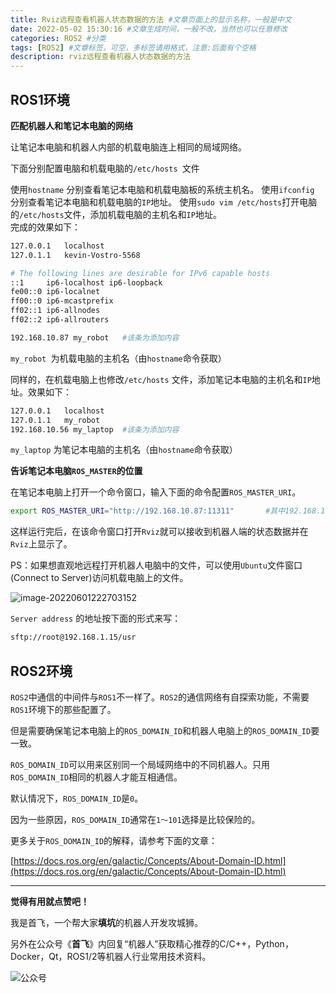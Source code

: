 ```yaml
---
title: Rviz远程查看机器人状态数据的方法 #文章页面上的显示名称，一般是中文
date: 2022-05-02 15:30:16 #文章生成时间，一般不改，当然也可以任意修改
categories: ROS2 #分类
tags: [ROS2] #文章标签，可空，多标签请用格式，注意:后面有个空格
description: rviz远程查看机器人状态数据的方法
---
```


## ROS1环境

**匹配机器人和笔记本电脑的网络**

让笔记本电脑和机器人内部的机载电脑连上相同的局域网络。

下面分别配置电脑和机载电脑的`/etc/hosts `文件

使用`hostname` 分别查看笔记本电脑和机载电脑板的系统主机名。
使用`ifconfig` 分别查看笔记本电脑和机载电脑的`IP`地址。
使用`sudo vim /etc/hosts`打开电脑的`/etc/hosts`文件，添加机载电脑的主机名和`IP`地址。  
完成的效果如下：

```bash
127.0.0.1	localhost
127.0.1.1	kevin-Vostro-5568

# The following lines are desirable for IPv6 capable hosts
::1     ip6-localhost ip6-loopback
fe00::0 ip6-localnet
ff00::0 ip6-mcastprefix
ff02::1 ip6-allnodes
ff02::2 ip6-allrouters

192.168.10.87 my_robot   #该条为添加内容
```
`my_robot `为机载电脑的主机名（由`hostname`命令获取）

同样的，在机载电脑上也修改`/etc/hosts` 文件，添加笔记本电脑的主机名和`IP`地址。效果如下：
```bash
127.0.0.1	localhost
127.0.1.1	my_robot
192.168.10.56 my_laptop  #该条为添加内容

```
`my_laptop` 为笔记本电脑的主机名（由`hostname`命令获取）



**告诉笔记本电脑`ROS_MASTER`的位置**

在笔记本电脑上打开一个命令窗口，输入下面的命令配置`ROS_MASTER_URI`。

```bash
export ROS_MASTER_URI="http://192.168.10.87:11311"       #其中192.168.10.87为机器人电脑的ip地址
```

这样运行完后，在该命令窗口打开`Rviz`就可以接收到机器人端的状态数据并在`Rviz`上显示了。



PS：如果想直观地远程打开机器人电脑中的文件，可以使用`Ubuntu`文件窗口(Connect to Server)访问机载电脑上的文件。



![image-20220601222703152](https://sf-blog-images.oss-cn-hangzhou.aliyuncs.com/image-20220601222703152.png)

`Server address` 的地址按下面的形式来写：

```bash
sftp://root@192.168.1.15/usr
```





## ROS2环境

`ROS2`中通信的中间件与`ROS1`不一样了。`ROS2`的通信网络有自探索功能，不需要`ROS1`环境下的那些配置了。  

但是需要确保笔记本电脑上的`ROS_DOMAIN_ID`和机器人电脑上的`ROS_DOMAIN_ID`要一致。  

`ROS_DOMAIN_ID`可以用来区别同一个局域网络中的不同机器人。只用`ROS_DOMAIN_ID`相同的机器人才能互相通信。  

默认情况下，`ROS_DOMAIN_ID`是`0`。 

因为一些原因，`ROS_DOMAIN_ID`通常在`1～101`选择是比较保险的。

更多关于`ROS_DOMAIN_ID`的解释，请参考下面的文章：

[https://docs.ros.org/en/galactic/Concepts/About-Domain-ID.html](https://docs.ros.org/en/galactic/Concepts/About-Domain-ID.html)



---

**觉得有用就点赞吧！**

我是首飞，一个帮大家**填坑**的机器人开发攻城狮。

另外在公众号《**首飞**》内回复“机器人”获取精心推荐的C/C++，Python，Docker，Qt，ROS1/2等机器人行业常用技术资料。

![公众号](https://sf-blog-images.oss-cn-hangzhou.aliyuncs.com/shoufei_qr_gongzhonghao.jpg)

